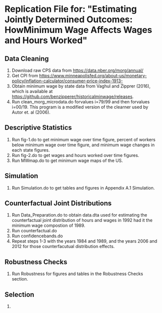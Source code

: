 # Replication File for: "Estimating Jointly Determined Outcomes: HowMinimum Wage Affects Wages and Hours Worked"

## Data Cleaning 

1.	Download raw CPS data from https://data.nber.org/morg/annual/
2.	Get CPI from https://www.minneapolisfed.org/about-us/monetary-policy/inflation-calculator/consumer-price-index-1913-
3.	Obtain minimum wage by state data from Vaghul and Zipprer (2016), which is available at https://github.com/benzipperer/historicalminwage/releases.
4.	Run clean_morg_microdata.do forvalues i=79/99 and then forvalues i=00/19. This program is a modified version of the clearner used by Autor et. al (2006).


## Descriptive Statistics 

1.	Run fig-1.do to get minimum wage over time figure, percent of workers below minimum wage over time figure, and minimum wage changes in each state figures. 
2.	Run fig-2.do to get wages and hours worked over time figures.
3.	Run MWmap.do to get minimum wage maps of the US. 

## Simulation 

1. Run Simulation.do to get tables and figures in Appendix A.1 Simulation. 

## Counterfactual Joint Distributions

1. Run Data_Preparation.do to obtain data.dta used for estimating the counterfactual joint distribution of hours and wages in 1992 had it the minimum wage compostion of 1989.
2. Run counterfactual.do
3. Run confidencebands.do
4. Repeat steps 1-3 with the years 1984 and 1989, and the years 2006 and 2012 for those counterfacutual distribution effects. 

## Robustness Checks

1. Run Robustness for figures and tables in the Robustness Checks section. 

## Selection 

1.
